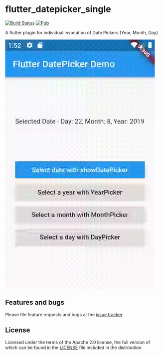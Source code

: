 # flutter_datepicker_single

[![Build Status](https://travis-ci.com/adaptant-labs/flutter_datepicker.svg?branch=master)](https://travis-ci.com/adaptant-labs/flutter_datepicker#)
[![Pub](https://img.shields.io/pub/v/flutter_datepicker.svg)](https://pub.dartlang.org/packages/flutter_datepicker)

A flutter plugin for individual invocation of Date Pickers (Year, Month, Day)

![Example App Walkthrough](https://raw.githubusercontent.com/adaptant-labs/flutter_datepicker/master/datepicker-walkthrough.gif)

## Features and bugs

Please file feature requests and bugs at the [issue tracker][tracker].

[tracker]: https://github.com/adaptant-labs/flutter_datepicker/issues

## License

Licensed under the terms of the Apache 2.0 license, the full version of which can be found in the
[LICENSE](https://raw.githubusercontent.com/adaptant-labs/flutter_datepicker/master/LICENSE) file included in the distribution.
